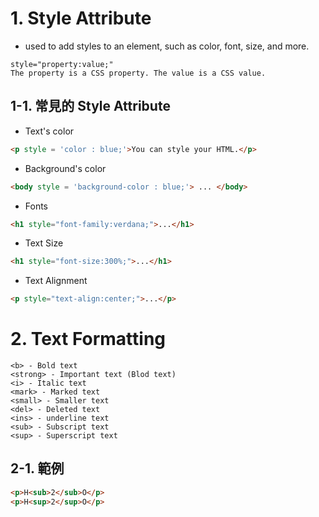 # 1. Style Attribute
- used to add styles to an element, such as color, font, size, and more.
```
style="property:value;"
The property is a CSS property. The value is a CSS value.
```

## 1-1. 常見的 Style Attribute 
- Text's color
```html
<p style = 'color : blue;'>You can style your HTML.</p>
``` 
- Background's color
```html
<body style = 'background-color : blue;'> ... </body>
```
- Fonts
```html
<h1 style="font-family:verdana;">...</h1>
```
- Text Size
```html
<h1 style="font-size:300%;">...</h1>
```

- Text Alignment
```html
<p style="text-align:center;">...</p>
```
# 2. Text Formatting
```
<b> - Bold text
<strong> - Important text (Blod text)
<i> - Italic text
<mark> - Marked text
<small> - Smaller text
<del> - Deleted text
<ins> - underline text
<sub> - Subscript text
<sup> - Superscript text
```
## 2-1. 範例
```html
<p>H<sub>2</sub>O</p>
<p>H<sup>2</sup>O</p>
```
